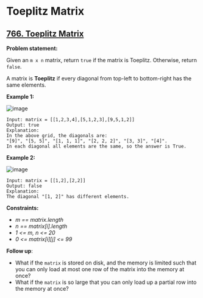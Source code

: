 # Toeplitz Matrix

## [766. Toeplitz Matrix](https://leetcode.com/problems/toeplitz-matrix/)

**Problem statement:**

Given an `m x n` matrix, return `true` if the matrix is Toeplitz. Otherwise, return `false`.

A matrix is **Toeplitz** if every diagonal from top-left to bottom-right has the same elements.

**Example 1:**

![image](https://user-images.githubusercontent.com/20440403/198911397-4610c0b8-551a-4150-a110-3ab156d70044.png)

```
Input: matrix = [[1,2,3,4],[5,1,2,3],[9,5,1,2]]
Output: true
Explanation:
In the above grid, the diagonals are:
"[9]", "[5, 5]", "[1, 1, 1]", "[2, 2, 2]", "[3, 3]", "[4]".
In each diagonal all elements are the same, so the answer is True.
```

**Example 2:**

![image](https://user-images.githubusercontent.com/20440403/198911428-4922d3f3-263c-4d08-ada0-3a253882afc2.png)

```
Input: matrix = [[1,2],[2,2]]
Output: false
Explanation:
The diagonal "[1, 2]" has different elements.
```

**Constraints:**

* *m == matrix.length*
* *n == matrix[i].length*
* *1 <= m, n <= 20*
* *0 <= matrix[i][j] <= 99*

**Follow up**:

* What if the `matrix` is stored on disk, and the memory is limited such that you can only load at most one row of the matrix into the memory at once?
* What if the `matrix` is so large that you can only load up a partial row into the memory at once?
